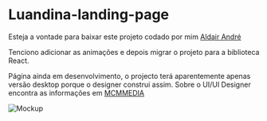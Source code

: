 # Luandina-landing-page

<p>
    Esteja a vontade  para baixar este projeto codado por mim <span style="color:rgb(121, 33, 143);"><a target="_blank" href="https://linktr.ee//aldairandre">Aldair André</a></span></p>
    Tenciono  adicionar as animações e depois migrar o projeto para a biblioteca React.
<p>
    Página ainda em desenvolvimento, o projecto terá aparentemente apenas versão desktop porque o designer construi assim.
    Sobre o UI/UI Designer encontra as informações em <a href="https://www.facebook.com/mariomonteiro.mario">MCMMEDIA</a>
</p>

![Mockup](./public/Mockup/SPRK_default_preset_name_iphone_6_7_8_plus%20%E2%80%93%2019.png)